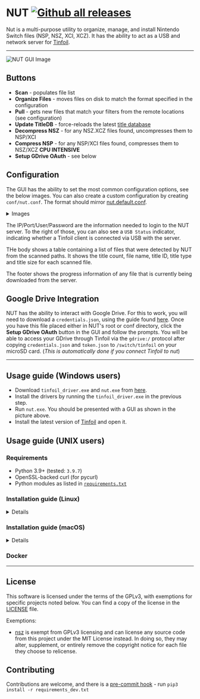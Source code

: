 # NUT [![Github all releases](https://img.shields.io/github/downloads/blawar/nut/total.svg)](https://GitHub.com/blawar/nut/releases/)

Nut is a multi-purpose utility to organize, manage, and install Nintendo Switch files (NSP, NSZ, XCI, XCZ).
It has the ability to act as a USB and network server for [Tinfoil](https://tinfoil.io/Download#download).

------

![NUT GUI Image](./images/gui_files.jpg)


## Buttons
 - **Scan** - populates file list
 - **Organize Files** - moves files on disk to match the format specified in the configuration
 - **Pull** - gets new files that match your filters from the remote locations (see configuration)
 - **Update TitleDB** - force-reloads the latest [title database](https://github.com/blawar/titledb)
 - **Decompress NSZ** - for any NSZ.XCZ files found, uncompresses them to NSP/XCI
 - **Compress NSP** - for any NSP/XCI files found, compresses them to NSZ/XCZ **CPU INTENSIVE**
 - **Setup GDrive OAuth** - see below

## Configuration

The GUI has the ability to set the most common configuration options, see the below images. You can also create a custom configuration by creating `conf/nut.conf`. The format should mirror [nut.default.conf](https://github.com/blawar/nut/blob/master/conf/nut.default.conf).

<details>
<summary>Images</summary>

![Filters](./images/gui_filters.jpg)
![Local Paths](./images/gui_scan1.jpg)
![Local Scan](./images/gui_scan1.jpg)
![Remote Scan](./images/gui_scan2.jpg)
</details>

The IP/Port/User/Password are the information needed to login to the NUT server. To the right of those, you can also see a `USB Status` indicator, indicating whether a Tinfoil client is connected via USB with the server.

THe body shows a table containing a list of files that were detected by NUT from the scanned paths. It shows the title count, file name, title ID, title type and title size for each scanned file.

The footer shows the progress information of any file that is currently being downloaded from the server.

## Google Drive Integration
NUT has the ability to interact with Google Drive. For this to work, you will need to download a `credentials.json`, using the guide found [here](https://developers.google.com/workspace/guides/create-credentials). Once you have this file placed either in NUT's root or conf directory, click the **Setup GDrive OAuth** button in the GUI and follow the prompts. You will be able to access your GDrive through Tinfoil via the `gdrive:/` protocol after copying `credentials.json` and `token.json` to `/switch/tinfoil` on your microSD card. (*This is automatically done if you connect Tinfoil to nut*)

------

## Usage guide (Windows users)
* Download `tinfoil_driver.exe` and `nut.exe` from [here](https://github.com/blawar/nut/releases/latest).
* Install the drivers by running the `tinfoil_driver.exe` in the previous step.
* Run `nut.exe`. You should be presented with a GUI as shown in the picture above.
* Install the latest version of [Tinfoil](https://tinfoil.io/Download#download) and open it.


## Usage guide (UNIX users)

### Requirements
* Python 3.9+ (tested: `3.9.7`)
* OpenSSL-backed curl (for pycurl)
* Python modules as listed in [`requirements.txt`](requirements.txt)

### Installation guide (Linux)

<details>
<summary>Details</summary>

* Install Python 3.9+ from your preferred package manager, along with the `libusb`, `python3-pip` & `python3-pyqt5` packages
* Install `curl` with the openssl backend - install `libssl-dev` (ie, `apt install libssl-dev libcurl4-openssl-dev`)
* Clone this repository to desired directory and change your working directory to the cloned repository
* Install the PIP modules with the following command `pip3 install -r requirements.txt`. If you previously tried installing pycurl and get the error `libcurl link-time ssl backend (openssl) is different from compile-time ssl backend (none/other)`, uninstall it, make sure to follow step 2 again (installing curl with the openssl backend), and `pip3 install pycurl --no-cache-dir`
* Add the following code snippet to `/etc/udev/rules.d/99-switch.rules` using your favorite editor and reload (`udevadm control --reload`). Note: you may need to *Disable MTP* within Tinfoil and replace the group user with another that exists on your system. (based on [this comment](https://github.com/blawar/nut/issues/284#issuecomment-866059890))
```
SUBSYSTEM=="usb", ATTRS{idVendor}=="057e", ATTRS{idProduct}=="3000", GROUP="plugdev"
SUBSYSTEM=="usb", ATTRS{idVendor}=="16c0", ATTRS{idProduct}=="27e2", GROUP="plugdev"
```
* Run `python3 nut_gui.py` to launch the application. (`python3 nut.py` for CLI)
</details>

### Installation guide (macOS)

<details>
<summary>Details</summary>

* Install Python 3.9 and PyQt5 via Homebrew (`brew install python@3.9 pyqt@5`)
* Install pyenv: [pyenv](https://github.com/pyenv/pyenv) + [pyenv-virtualenv](https://github.com/pyenv/pyenv-virtualenv) (`brew install pyenv pyenv-virtualenv` and follow install directions)
* Install `libusb` (`brew install libusb`)
* Install `curl` with the openssl backend (`brew uninstall --ignore-dependencies curl && brew install curl`)
* Install Python 3.9.7 with pyenv and set it as the default (`pyenv install 3.9.7 && pyenv global 3.9.7`)
* Load the system python's site-packages via pyenv's python. This is required to use PyQT5 from Homebrew.
  - Get the Homebrew Python site-packages path (via `brew info python@3.9`).
  - Add it to the load path of your pyenv's Python install (cd `pyenv root`).
  - To do this, go to the site packages directory of your pyenv install (ie. `$HOME/.pyenv/versions/3.9.7/lib/python3.9/site-packages`) and create an file named `homebrew.pth` containing the path for Homebrew Python's site packages directory (ie. `/opt/homebrew/lib/python3.9/site-packages`)
  - For example, for M1, it would be: `cd $HOME/.pyenv/versions/3.9.7/lib/python3.9/site-packages && echo "/opt/homebrew/lib/python3.9/site-packages" >> homebrew.pth`
* Clone this repository to desired directory and change your working directory to the cloned repository
* Create a virtualenv and activate it. Note that your python path will be different if not on M1. (`pyenv virtualenv --system-site-packages --python=/opt/homebrew/bin/python3 nut && source activate nut`)
* Install wheel (`pip install wheel`)
* Install pycurl using the below.
```
on M1:
PYCURL_SSL_LIBRARY=openssl LDFLAGS="-L/opt/homebrew/opt/openssl/lib" CPPFLAGS="-I/opt/homebrew/opt/openssl/include" pip install pycurl
on Intel:
PYCURL_SSL_LIBRARY=openssl LDFLAGS="-L/usr/local/opt/openssl/lib" CPPFLAGS="-I/usr/local/opt/openssl/include" pip install pycurl --compile --no-cache-dir
```
* Install all other dependencies (`pip install -r requirements.txt`)
* Run `python nut.py` for CLI. Run `python3 nut_gui.py` to launch the application (this will *only* work if PyQT from Homebrew was succesfully installed via directions above)
</details>

### Docker



------

## License
This software is licensed under the terms of the GPLv3, with exemptions for specific projects noted below.
You can find a copy of the license in the [LICENSE](./LICENSE) file.

Exemptions:
* [nsz](https://github.com/nicoboss/nsz) is exempt from GPLv3 licensing and can license any source code from this project under the MIT License instead. In doing so, they may alter, supplement, or entirely remove the copyright notice for each file they choose to relicense.

## Contributing

Contributions are welcome, and there is a [pre-commit hook](https://pre-commit.com/#install) - run `pip3 install -r requirements_dev.txt`
